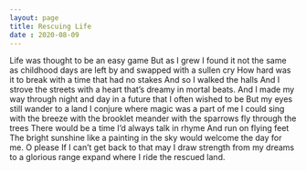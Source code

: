 ```yaml
---
layout: page
title: Rescuing Life
date : 2020-08-09
---
```



Life was thought to be an easy game
But as I grew I found it not the same
as childhood days are left by
and swapped with a sullen cry
How hard was it to break
with a time that had no stakes
And so I walked the halls
And I strove the streets
with a heart that’s dreamy in mortal beats.
And I made my way
through night and day
in a future that I often wished to be
But my eyes still wander 
to a land I conjure
where magic was a part of me
I could sing with the breeze
with the brooklet meander
with the sparrows fly through the trees
There would be a time
I’d always talk in rhyme
And run on flying feet
The bright sunshine
like a painting in the sky
would welcome the day for me.
O please 
If I can’t get back to that
may I draw strength from my dreams
to a glorious range expand
where I ride the rescued land.